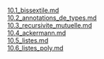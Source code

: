[10.1_bissextile.md](10.1_bissextile.md)<br />
[10.2_annotations_de_types.md](10.2_annotations_de_types.md)<br />
[10.3_recursivite_mutuelle.md](10.3_recursivite_mutuelle.md)<br />
[10.4_ackermann.md](10.4_ackermann.md)<br />
[10.5_listes.md](10.5_listes.md)<br />
[10.6_listes_poly.md](10.6_listes_poly.md)<br />
